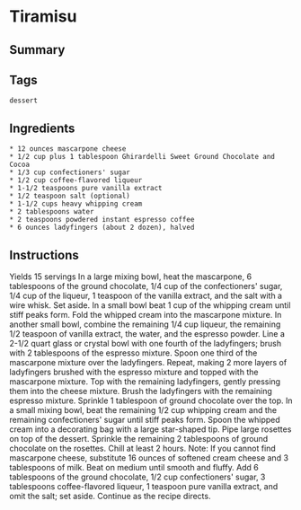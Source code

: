 # Tiramisu

## Summary

## Tags

`dessert`

## Ingredients

    * 12 ounces mascarpone cheese
    * 1/2 cup plus 1 tablespoon Ghirardelli Sweet Ground Chocolate and Cocoa
    * 1/3 cup confectioners' sugar
    * 1/2 cup coffee-flavored liqueur
    * 1-1/2 teaspoons pure vanilla extract
    * 1/2 teaspoon salt (optional)
    * 1-1/2 cups heavy whipping cream
    * 2 tablespoons water
    * 2 teaspoons powdered instant espresso coffee
    * 6 ounces ladyfingers (about 2 dozen), halved

## Instructions

Yields 15 servings In a large mixing bowl, heat the mascarpone, 6 tablespoons of the ground chocolate, 1/4 cup of the confectioners' sugar, 1/4 cup of the liqueur, 1 teaspoon of the vanilla extract, and the salt with a wire whisk. Set aside. In a small bowl beat 1 cup of the whipping cream until stiff peaks form. Fold the whipped cream into the mascarpone mixture. In another small bowl, combine the remaining 1/4 cup liqueur, the remaining 1/2 teaspoon of vanilla extract, the water, and the espresso powder. Line a 2-1/2 quart glass or crystal bowl with one fourth of the ladyfingers; brush with 2 tablespoons of the espresso mixture. Spoon one third of the mascarpone mixture over the ladyfingers. Repeat, making 2 more layers of ladyfingers brushed with the espresso mixture and topped with the mascarpone mixture. Top with the remaining ladyfingers, gently pressing them into the cheese mixture. Brush the ladyfingers with the remaining espresso mixture. Sprinkle 1 tablespoon of ground chocolate over the top. In a small mixing bowl, beat the remaining 1/2 cup whipping cream and the remaining confectioners' sugar until stiff peaks form. Spoon the whipped cream into a decorating bag with a large star-shaped tip. Pipe large rosettes on top of the dessert. Sprinkle the remaining 2 tablespoons of ground chocolate on the rosettes. Chill at least 2 hours. Note: If you cannot find mascarpone cheese, substitute 16 ounces of softened cream cheese and 3 tablespoons of milk. Beat on medium until smooth and fluffy. Add 6 tablespoons of the ground chocolate, 1/2 cup confectioners' sugar, 3 tablespoons coffee-flavored liqueur, 1 teaspoon pure vanilla extract, and omit the salt; set aside. Continue as the recipe directs.
